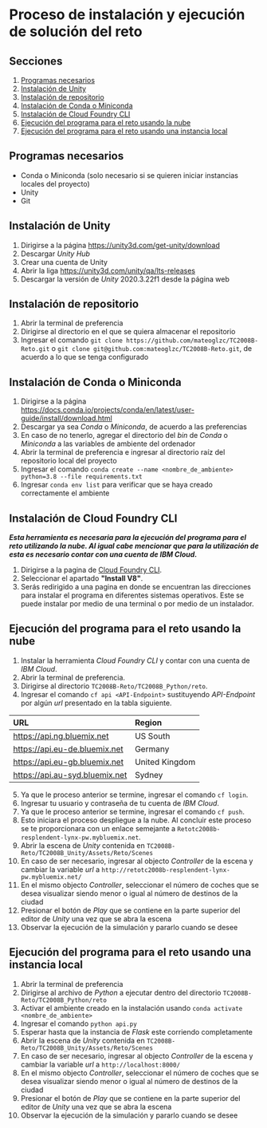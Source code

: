 # Proceso de instalación y ejecución de solución del reto

## Secciones
1. [Programas necesarios](#programas-necesarios)
2. [Instalación de Unity](#instalación-de-unity)
3. [Instalación de repositorio](#instalación-de-repositorio)
4. [Instalación de Conda o Miniconda](#instalación-de-conda-o-miniconda)
5. [Instalación de Cloud Foundry CLI](#instalación-de-cloud-foundry-cli)
6. [Ejecución del programa para el reto usando la nube](#ejecución-del-programa-para-el-reto-usando-la-nube)
7. [Ejecución del programa para el reto usando una instancia local](#ejecución-del-programa-para-el-reto-usando-una-instancia-local)

## Programas necesarios
- Conda o Miniconda (solo necesario si se quieren iniciar instancias locales del proyecto)
- Unity
- Git

## Instalación de Unity
1. Dirigirse a la página https://unity3d.com/get-unity/download
2. Descargar *Unity Hub*
3. Crear una cuenta de Unity
4. Abrir la liga https://unity3d.com/unity/qa/lts-releases
5. Descargar la versión de *Unity* 2020.3.22f1 desde la página web

## Instalación de repositorio
1. Abrir la terminal de preferencia
2. Dirigirse al directorio en el que se quiera almacenar el repositorio
3. Ingresar el comando `git clone https://github.com/mateoglzc/TC2008B-Reto.git` o `git clone git@github.com:mateoglzc/TC2008B-Reto.git`, de acuerdo a lo que se tenga configurado

## Instalación de Conda o Miniconda
1. Dirigirse a la página https://docs.conda.io/projects/conda/en/latest/user-guide/install/download.html
2. Descargar ya sea *Conda* o *Miniconda*, de acuerdo a las preferencias
3. En caso de no tenerlo, agregar el directorio del *bin* de *Conda* o *Miniconda* a las variables de ambiente del ordenador
4. Abrir la terminal de preferencia e ingresar al directorio raíz del repositorio local del proyecto
5. Ingresar el comando `conda create --name <nombre_de_ambiente> python=3.8 --file requirements.txt`
6. Ingresar `conda env list` para verificar que se haya creado correctamente el ambiente

## Instalación de Cloud Foundry CLI
***Esta herramienta es necesaria para la ejecución del programa para el reto utilizando la nube. Al igual cabe mencionar que para la utilización de esta es necesario contar con una cuenta de IBM Cloud.***


1. Dirigirse a la pagina de [Cloud Foundry CLI](https://github.com/cloudfoundry/cli#downloads).
2. Seleccionar el apartado **"Install V8"**.
3. Serás redirigido a una pagina en donde se encuentran las direcciones para instalar el programa en diferentes sistemas operativos. Este se puede instalar por medio de una terminal o por medio de un instalador.

## Ejecución del programa para el reto usando la nube
1. Instalar la herramienta *Cloud Foundry CLI* y contar con una cuenta de *IBM Cloud*.
2. Abrir la terminal de preferencia.
3. Dirigirse al directorio `TC2008B-Reto/TC2008B_Python/reto`.
4. Ingresar el comando `cf api <API-Endpoint>` sustituyendo *API-Endpoint* por algún *url* presentado en la tabla siguiente.

|URL                             |Region          |
|:-------------------------------|:---------------|
| https://api.ng.bluemix.net     | US South       |
| https://api.eu-de.bluemix.net  | Germany        |
| https://api.eu-gb.bluemix.net  | United Kingdom |
| https://api.au-syd.bluemix.net | Sydney         |
  
5. Ya que le proceso anterior se termine, ingresar el comando `cf login`.
6. Ingresar tu usuario y contraseña de tu cuenta de *IBM Cloud*.
7. Ya que le proceso anterior se termine, ingresar el comando `cf push`.
8. Esto iniciara el proceso despliegue a la nube. Al concluir este proceso se te proporcionara con un enlace semejante a `Retotc2008b-resplendent-lynx-pw.mybluemix.net`. 
9. Abrir la escena de *Unity* contenida en `TC2008B-Reto/TC2008B_Unity/Assets/Reto/Scenes`
10. En caso de ser necesario, ingresar al objecto *Controller* de la escena y cambiar la variable *url* a `http://retotc2008b-resplendent-lynx-pw.mybluemix.net/`
11. En el mismo objecto *Controller*, seleccionar el número de coches que se desea visualizar siendo menor o igual al número de destinos de la ciudad
12. Presionar el botón de *Play* que se contiene en la parte superior del editor de *Unity* una vez que se abra la escena 
13. Observar la ejecución de la simulación y pararlo cuando se desee

## Ejecución del programa para el reto usando una instancia local
1. Abrir la terminal de preferencia
2. Dirigirse al archivo de *Python* a ejecutar dentro del directorio `TC2008B-Reto/TC2008B_Python/reto`
3. Activar el ambiente creado en la instalación usando `conda activate <nombre_de_ambiente>`
4. Ingresar el comando `python api.py`
5. Esperar hasta que la instancia de *Flask* este corriendo completamente
6. Abrir la escena de *Unity* contenida en `TC2008B-Reto/TC2008B_Unity/Assets/Reto/Scenes`
7. En caso de ser necesario, ingresar al objecto *Controller* de la escena y cambiar la variable *url* a `http://localhost:8000/`
8. En el mismo objecto *Controller*, seleccionar el número de coches que se desea visualizar siendo menor o igual al número de destinos de la ciudad
9. Presionar el botón de *Play* que se contiene en la parte superior del editor de *Unity* una vez que se abra la escena 
10. Observar la ejecución de la simulación y pararlo cuando se desee